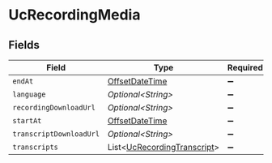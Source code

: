 # UcRecordingMedia


## Fields

| Field                                                                                     | Type                                                                                      | Required                                                                                  | Description                                                                               |
| ----------------------------------------------------------------------------------------- | ----------------------------------------------------------------------------------------- | ----------------------------------------------------------------------------------------- | ----------------------------------------------------------------------------------------- |
| `endAt`                                                                                   | [OffsetDateTime](https://docs.oracle.com/javase/8/docs/api/java/time/OffsetDateTime.html) | :heavy_minus_sign:                                                                        | N/A                                                                                       |
| `language`                                                                                | *Optional\<String>*                                                                       | :heavy_minus_sign:                                                                        | N/A                                                                                       |
| `recordingDownloadUrl`                                                                    | *Optional\<String>*                                                                       | :heavy_minus_sign:                                                                        | N/A                                                                                       |
| `startAt`                                                                                 | [OffsetDateTime](https://docs.oracle.com/javase/8/docs/api/java/time/OffsetDateTime.html) | :heavy_minus_sign:                                                                        | N/A                                                                                       |
| `transcriptDownloadUrl`                                                                   | *Optional\<String>*                                                                       | :heavy_minus_sign:                                                                        | N/A                                                                                       |
| `transcripts`                                                                             | List\<[UcRecordingTranscript](../../models/shared/UcRecordingTranscript.md)>              | :heavy_minus_sign:                                                                        | N/A                                                                                       |